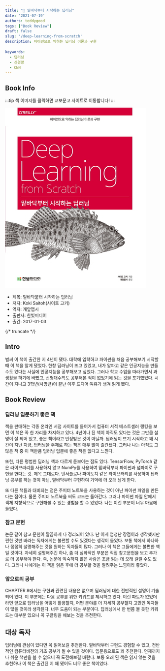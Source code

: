 ```yaml
---
title: "📖 밑바닥부터 시작하는 딥러닝"
date: '2021-07-19'
authors: teddygood
tags: ["Book Review"]
draft: false
slug: '/deep-learning-from-scratch'
description: 파이썬으로 익히는 딥러닝 이론과 구현

keywords:
  - 딥러닝
  - 신경망
  - CNN
---
```


## Book Info

:::tip
책 이미지를 클릭하면 교보문고 사이트로 이동합니다!
:::

[![책](../assets/review/deep-learning-from-scratch.jpg)](http://www.kyobobook.co.kr/product/detailViewKor.laf?ejkGb=KOR&mallGb=KOR&barcode=9788968484636&orderClick=LEa&Kc=)

- 제목: 밑바닥붙터 시작하는 딥러닝
- 저자: Koki Saitoh(사이토 고키)
- 역자: 개앞맵시
- 출판사: 한빛미디어
- 출간: 2017-01-03

{/* truncate */}

## Intro

벌써 이 책이 출간한 지 4년이 됐다. 대학에 입학하고 파이썬을 처음 공부해보기 시작할 때 이 책을 알게 됐었다. 한창 딥러닝이 뜨고 있었고, 내가 알파고 같은 인공지능을 만들 수도 있다는 사실에 인공지능을 공부해보고 싶었다. 그러나 학교 수업을 따라가면서 과 생활을 하기에 바빴고, 선형대수학도 공부해본 적이 없었기에 읽는 것을 포기했었다. 시간이 지나고 3학년(사망년)이 끝난 이후 드디어 여유가 생겨 읽게 됐다.

## Book Review

### 딥러닝 입문하기 좋은 책

책을 판매하는 각종 온라인 서점 사이트를 들어가서 컴퓨터 서적 베스트셀러 랭킹을 보면 이 책은 꼭 한 자리를 차지하고 있다. 4년이나 된 책이 아직도 있다는 것은 그만큼 설명이 잘 되어 있고, 좋은 책이라고 인정받은 것이 아닐까. 딥러닝이 뜨기 시작하고 꽤 시간이 지난 지금, 딥러닝을 주제로 하는 책은 매우 많이 출간됐다. 그러나 나는 아직도 그 많은 책 중 이 책만큼 딥러닝 입문에 좋은 책은 없다고 느낀다.

또한, 다른 평범한 딥러닝 책과 다르게 돋보이는 점도 있다. TensorFlow, PyTorch 같은 라이브러리를 사용하지 않고 NumPy를 사용하여 밑바닥부터 파이썬과 넘파이로 구현을 한다는 것. 제목 그대로다. 텐서플로나 파이토치 같은 라이브러리를 사용하며 딥러닝 공부를 하는 것이 아닌, 밑바닥부터 구현하여 기억에 더 오래 남게 한다. 

또 다른 책들과 대비되는 점은 주피터 노트북을 사용하는 것이 아닌 파이썬 파일을 만든다는 점이다. 물론 주피터 노트북을 써도 코드는 돌아간다. 그러나 파이썬 파일 안에서 객체 지향적으로 구현해볼 수 있는 경험을 할 수 있었다. 나는 이런 부분이 너무 마음에 들었다.

### 참고 문헌

논문 같이 참고 문헌이 깔끔하게 다 정리되어 있다. 난 이게 엄청난 장점이라 생각했지만 편한 것만 바라는 독자에게는 불편할 수도 있겠다는 생각이 들었다. 보통 책에서 하나하나 꼼꼼히 설명해주는 것을 원하는 독자들이 많다. 그러나 이 책은 그들에게는 불편한 책일 것이다. 자세히 설명해주긴 하나, 좀 더 심화적인 부분은 직접 참고문헌을 보고 추가로 더 공부해야 한다. 즉, 논문에 익숙하지 않은 사람은 조금 읽는 데 오래 걸릴 수도 있다. 그러나 나에게는 이 책을 읽은 후에 더 공부할 것을 알려주는 느낌이라 좋았다.

### 앞으로의 공부

CHAPTER 8에서는 구현과 관련된 내용은 없으며 딥러닝에 대한 전반적인 설명이 기술되어 있다. 이 부분에는 다음 공부를 위한 키워드를 제시하고 있다. 이런 파트가 없었더라면 앞으로 딥러닝을 어떻게 활용할지, 어떤 분야를 더 자세히 공부할지 고민인 독자들이 많을 것이라 생각된다. 너무 도움이 되는 부분이다. 딥러닝에서 한 번쯤 볼 듯한 키워드는 대부분 있으니 꼭 구글링을 해보는 것을 추천한다.

## 대상 독자

딥러닝에 관심이 있다면 꼭 읽어보길 추천한다. 밑바닥부터 구현도 경험할 수 있고, 전반적인 컴퓨터비전의 기초 공부가 될 수 있을 것이다. 입문용으로도 꽤 추천한다. 언제까지나 쉬운 책만을 볼 수 없으니 꼭 도전해보길 바란다. 보통 오래 된 책은 읽지 않는 것을 추천하나 이 책은 출간된 지 꽤 됐어도 너무 좋은 책이었다.
